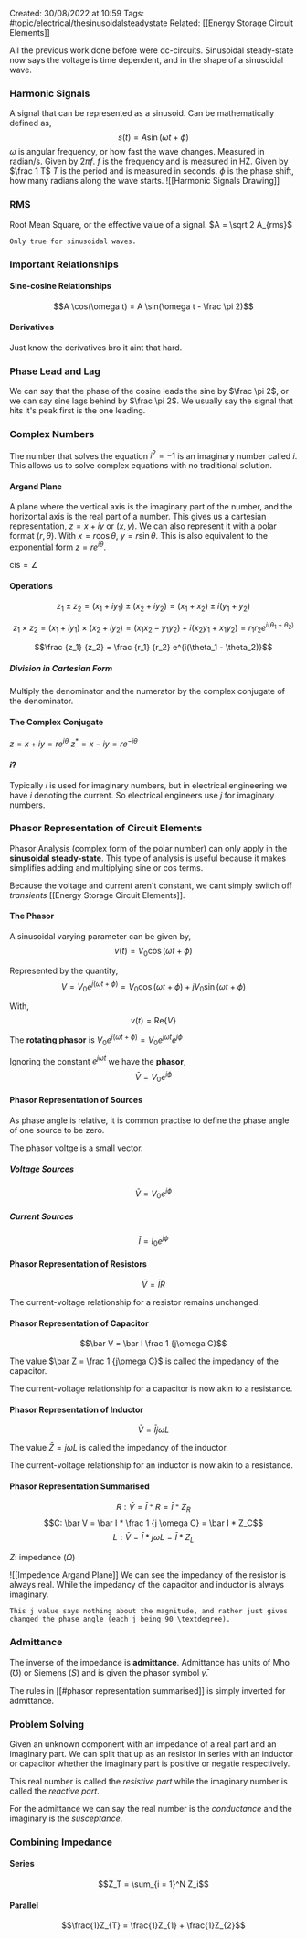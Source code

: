 Created: 30/08/2022 at 10:59
Tags: #topic/electrical/thesinusoidalsteadystate 
Related: [[Energy Storage Circuit Elements]]

All the previous work done before were dc-circuits. Sinusoidal steady-state now says the voltage is time dependent, and in the shape of a sinusoidal wave.

### Harmonic Signals
A signal that can be represented as a sinusoid.
Can be mathematically defined as,
$$s(t) = A \sin (\omega t + \phi)$$
$\omega$ is angular frequency, or how fast the wave changes. Measured in radian/s. Given by $2\pi f$.
$f$ is the frequency and is measured in HZ. Given by $\frac 1 T$
$T$ is the period and is measured in seconds.
$\phi$ is the phase shift, how many radians along the wave starts. 
![[Harmonic Signals Drawing]]
### RMS
Root Mean Square, or the effective value of a signal.
$A = \sqrt 2 A_{rms}$
```ad-info
Only true for sinusoidal waves.
```

### Important Relationships
#### Sine-cosine Relationships
$$A \cos(\omega t) = A \sin(\omega t - \frac \pi 2)$$

#### Derivatives
Just know the derivatives bro it aint that hard.

### Phase Lead and Lag
We can say that the phase of the cosine leads the sine by $\frac \pi 2$, or we can say sine lags behind by $\frac \pi 2$.
We usually say the signal that hits it's peak first is the one leading.

### Complex Numbers
The number that solves the equation $i^2 = -1$ is an imaginary number called $i$.
This allows us to solve complex equations with no traditional solution.

#### Argand Plane
A plane where the vertical axis is the imaginary part of the number, and the horizontal axis is the real part of a number.
This gives us a cartesian representation, $z = x + iy$ or $(x, y)$.
We can also represent it with a polar format $(r, \theta)$. With $x = r \cos \theta, \ y = r \sin \theta$.
This is also equivalent to the exponential form $z = r e^{i \theta}$.

$\mathrm {cis} = \angle$

#### Operations
$$z_1 \pm z_2 = (x_1 + iy_1) \pm (x_2 + iy_2) = (x_1 + x_2) \pm i(y_1 + y_2)$$

$$z_1 \times z_2 = (x_1 + iy_1) \times (x_2 + iy_2) = (x_1x_2 - y_1y_2) + i(x_2y_1 + x_1y_2) = r_1r_2e^{i(\theta_1 + \theta_2)}$$

$$\frac {z_1} {z_2} = \frac {r_1} {r_2} e^{i(\theta_1 - \theta_2)}$$

##### Division in Cartesian Form
Multiply the denominator and the numerator by the complex conjugate of the denominator.

#### The Complex Conjugate
$z = x + iy = re^{i\theta}$
$z^\ast = x - iy = re^{-i\theta}$

#### $i$?
Typically $i$ is used for imaginary numbers, but in electrical engineering we have $i$ denoting the current. So electrical engineers use $j$ for imaginary numbers.

### Phasor Representation of Circuit Elements
Phasor Analysis (complex form of the polar number) can only apply in the **sinusoidal steady-state**.
This type of analysis is useful because it makes simplifies adding and multiplying sine or cos terms.

Because the voltage and current aren't constant, we cant simply switch off *transients* [[Energy Storage Circuit Elements]].

#### The Phasor
A sinusoidal varying parameter can be given by,
$$v(t) = V_0\cos(\omega t + \phi)$$

Represented by the quantity,
$$V = V_0e^{j(\omega t + \phi)} = V_0 \cos(\omega t + \phi) + jV_0 \sin(\omega t + \phi)$$

With,
$$v(t) = \mathrm {Re} \{V\}$$

The **rotating phasor** is $V_0e^{j(\omega t + \phi)} = V_0e^{j\omega t} e^{j\phi}$

Ignoring the constant $e^{j\omega t}$ we have the **phasor**,
$$\bar V = V_0e^{j\phi}$$

#### Phasor Representation of Sources
As phase angle is relative, it is common practise to define the phase angle of one source to be zero.

The phasor voltge is a small vector.

##### Voltage Sources
$$\bar V = V_0 e^{j\phi}$$

##### Current Sources
$$\bar I = I_0 e^{j\phi}$$

#### Phasor Representation of Resistors
$$\bar V = \bar I R$$

The current-voltage relationship for a resistor remains unchanged.



#### Phasor Representation of Capacitor
$$\bar V = \bar I \frac 1 {j\omega C}$$

The value $\bar Z = \frac 1 {j\omega C}$ is called the impedancy of the capacitor.

The current-voltage relationship for a capacitor is now akin to a resistance.

#### Phasor Representation of Inductor
$$\bar V = \bar I j\omega L$$

The value $\bar Z = j\omega L$ is called the impedancy of the inductor.

The current-voltage relationship for an inductor is now akin to a resistance.

#### Phasor Representation Summarised
$$R: \bar V = \bar I * R = \bar I * Z_R$$
$$C: \bar V = \bar I * \frac 1 {j \omega C} = \bar I * Z_C$$
$$L: \bar V = \bar I * j \omega L = \bar I * Z_L$$

$Z$: impedance ($\Omega$)

![[Impedence Argand Plane]]
We can see the impedancy of the resistor is always real.
While the impedancy of the capacitor and inductor is always imaginary.

```ad-info
This j value says nothing about the magnitude, and rather just gives changed the phase angle (each j being 90 \textdegree).
```

### Admittance
The inverse of the impedance is **admittance**.
Admittance has units of Mho ($\mho$) or Siemens ($S$) and is given the phasor symbol $\bar \gamma$.

The rules in [[#phasor representation summarised]] is simply inverted for admittance.

### Problem Solving
Given an unknown component with an impedance of a real part and an imaginary part. We can split that up as an resistor in series with an inductor or capacitor whether the imaginary part is positive or negatie respectively.

This real number is called the *resistive part* while the imaginary number is called the *reactive part*.

For the admittance we can say the real number is the *conductance* and the imaginary is the *susceptance*.

### Combining Impedance
#### Series
$$Z_T = \sum_{i = 1}^N Z_i$$

#### Parallel
$$\frac{1}Z_{T} = \frac{1}Z_{1} + \frac{1}Z_{2}$$
